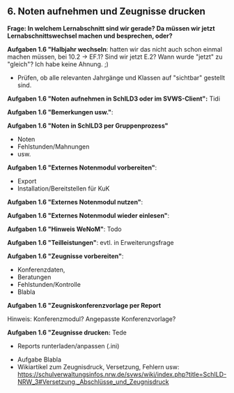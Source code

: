 ## 6. Noten aufnehmen und Zeugnisse drucken

**Frage: In welchem Lernabschnitt sind wir gerade? Da müssen wir jetzt Lernabschnittswechsel machen und besprechen, oder?**

**Aufgaben 1.6 "Halbjahr wechseln**: hatten wir das nicht auch schon einmal machen müssen, bei 10.2 -> EF.1? Sind wir jetzt E.2? Wann wurde "jetzt" zu "gleich"? Ich habe keine Ahnung. ;)
+ Prüfen, ob alle relevanten Jahrgänge und Klassen auf "sichtbar" gestellt sind.

**Aufgaben 1.6 "Noten aufnehmen in SchILD3 oder im SVWS-Client":** Tidi

**Aufgaben 1.6 "Bemerkungen usw."**:

**Aufgaben 1.6 "Noten in SchILD3 per Gruppenprozess"**
+ Noten
+ Fehlstunden/Mahnungen
+ usw.

**Aufgaben 1.6 "Externes Notenmodul vorbereiten"**:
+ Export
+ Installation/Bereitstellen für KuK 

**Aufgaben 1.6 "Externes Notenmodul nutzen"**: 
 
**Aufgaben 1.6 "Externes Notenmodul wieder einlesen"**: 

**Aufgaben 1.6 "Hinweis WeNoM"**: Todo

**Aufgaben 1.6 "Teilleistungen"**: evtl. in Erweiterungsfrage

**Aufgaben 1.6 "Zeugnisse vorbereiten"**:
+ Konferenzdaten, 
+ Beratungen
+ Fehlstunden/Kontrolle
+ Blabla

**Aufgaben 1.6 "Zeugniskonferenzvorlage per Report**

Hinweis: Konferenzmodul? Angepasste Konferenzvorlage?

**Aufgaben 1.6 "Zeugnisse drucken:** Tede
+ Reports runterladen/anpassen (.ini)
* Aufgabe Blabla
* Wikiartikel zum Zeugnisdruck, Versetzung, Fehlern usw: https://schulverwaltungsinfos.nrw.de/svws/wiki/index.php?title=SchILD-NRW_3#Versetzung,_Abschlüsse_und_Zeugnisdruck
